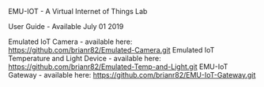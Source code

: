 EMU-IOT - A Virtual Internet of Things Lab

User Guide - Available July 01 2019

Emulated IoT Camera - available here: https://github.com/brianr82/Emulated-Camera.git
Emulated IoT Temperature and Light Device - available here: https://github.com/brianr82/Emulated-Temp-and-Light.git
EMU-IoT Gateway - available here: https://github.com/brianr82/EMU-IoT-Gateway.git
